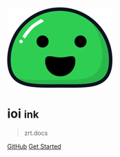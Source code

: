 ![logo](_media/icon.svg ':size=WIDTHxHEIGHT')

# ioi <small>ink</small>

> zrt.docs

[GitHub](https://github.com/zhangruitian)
[Get Started](notepad.md)

<!-- 背景图片 -->
<!-- ![](_media/bg.png) -->
<!-- 背景色 -->
<!-- ![color](#f0f0f0) -->